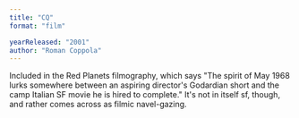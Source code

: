```yaml
---
title: "CQ"
format: "film"

yearReleased: "2001"
author: "Roman Coppola"
---
```

Included in the Red  Planets filmography, which says "The spirit of May 1968 lurks somewhere  between an aspiring director's Godardian short and the camp Italian SF movie he  is hired to complete." It's not in itself sf, though, and rather comes across as  filmic navel-gazing.
 